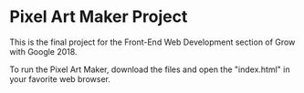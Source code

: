 # Pixel Art Maker Project

This is the final project for the Front-End Web Development section of Grow with Google 2018.  

To run the Pixel Art Maker, download the files and open the "index.html" in your favorite web browser.
